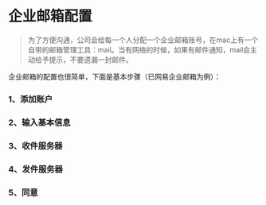 # 企业邮箱配置

> 为了方便沟通，公司会给每一个人分配一个企业邮箱账号，在mac上有一个自带的邮箱管理工具：mail。当有网络的时候，如果有邮件通知，mail会主动给予提示，不要遗漏一封邮件。

企业邮箱的配置也很简单，下面是基本步骤（已网易企业邮箱为例）：

### 1、添加账户

### 2、输入基本信息

### 3、收件服务器

### 4、发件服务器

### 5、同意


